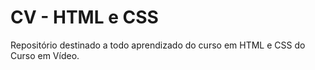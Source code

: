 # CV - HTML e CSS
 Repositório destinado a todo aprendizado do curso em HTML e CSS do Curso em Vídeo.
